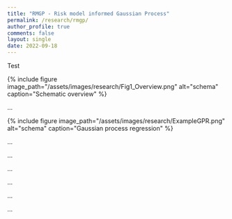 ```yaml
---
title: "RMGP - Risk model informed Gaussian Process"
permalink: /research/rmgp/
author_profile: true
comments: false
layout: single
date: 2022-09-18
---
```


Test

{% include figure image_path="/assets/images/research/Fig1_Overview.png" alt="schema" caption="Schematic overview" %}

...

{% include figure image_path="/assets/images/research/ExampleGPR.png" alt="schema" caption="Gaussian process regression" %}

...



...

...

...

...

...
